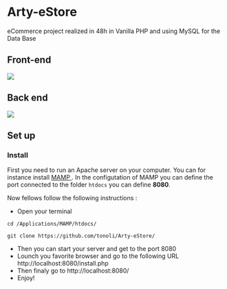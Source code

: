 # Arty-eStore
eCommerce project realized in 48h in Vanilla PHP and using MySQL for the Data Base

## Front-end 

<img src="https://user-images.githubusercontent.com/17257576/31349044-dddacccc-ad21-11e7-9fec-28ac58bc7de1.png">

## Back end

<img src="https://user-images.githubusercontent.com/17257576/31349047-df644db6-ad21-11e7-9961-2184c98888cf.png">

## Set up

### Install
First you need to run an Apache server on your computer. You can for instance install <a href="https://www.mamp.info/en"> MAMP </a>. In the configutation of MAMP you can define the port connected to the folder ```htdocs``` you can define **8080**. 

Now fellows follow the following instructions : 

* Open your terminal
```
cd /Applications/MAMP/htdocs/
```
```
git clone https://github.com/tonoli/Arty-eStore/ 
```

* Then you can start your server and get to the port 8080 
* Lounch you favorite browser and go to the following URL http://localhost:8080/install.php 
* Then finaly go to http://localhost:8080/
* Enjoy!
